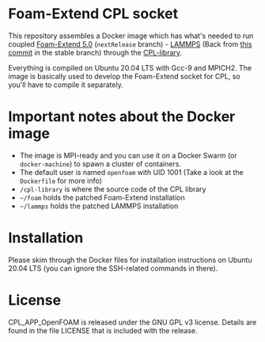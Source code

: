 
Foam-Extend CPL socket
======================

This repository assembles a Docker image which has what's needed to run coupled
[Foam-Extend 5.0](https://git.code.sf.net/p/foam-extend/foam-extend-4.1) (`nextRelease` branch) - 
[LAMMPS](https://github.com/lammps/lammps.git)
(Back from [this commit](https://github.com/lammps/lammps/commit/6354777d098deafc18a600877d00dbfcd8ce15c3) in the stable branch)
through the [CPL-library](https://github.com/Crompulence/cpl-library).

Everything is compiled on Ubuntu 20.04 LTS with Gcc-9 and MPICH2.
The image is basically used to develop the Foam-Extend socket for CPL, so you'll have to compile it separately.

Important notes about the Docker image
======================================

- The image is MPI-ready and you can use it on a Docker Swarm (or `docker-machine`) to spawn a cluster of containers.
- The default user is named `openfoam` with UID 1001 (Take a look at the `Dockerfile` for more info)
- `/cpl-library` is where the source code of the CPL library
- `~/foam` holds the patched Foam-Extend installation
- `~/lammps` holds the patched LAMMPS installation


Installation
============

Please skim through the Docker files for installation instructions on Ubuntu 20.04 LTS (you can ignore the SSH-related commands in there).

License
=======

CPL_APP_OpenFOAM is released under the GNU GPL v3 license. Details are found in
the file LICENSE that is included with the release.
